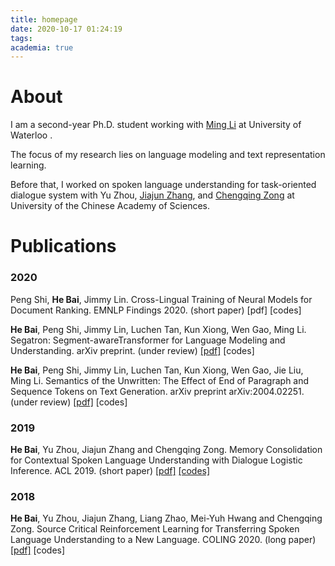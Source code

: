 ```yaml
---
title: homepage
date: 2020-10-17 01:24:19
tags:
academia: true
---
```

# About

I am a second-year Ph.D. student working with [Ming Li](https://scholar.google.ca/citations?user=oGgPXFEAAAAJ&hl=en) at University of Waterloo . 

The focus of my research lies on language modeling and text representation learning. 

Before that, I worked on spoken language understanding for task-oriented dialogue system with Yu Zhou, [Jiajun Zhang](http://www.nlpr.ia.ac.cn/cip/jjzhang.htm), and [Chengqing Zong](http://www.nlpr.ia.ac.cn/cip/english/zong.htm) at University of the Chinese Academy of Sciences.

# Publications

### 2020

Peng Shi, **He Bai**, Jimmy Lin. Cross-Lingual Training of Neural Models for Document Ranking. EMNLP Findings 2020. (short paper) [pdf] [codes]

**He Bai**, Peng Shi, Jimmy Lin, Luchen Tan, Kun Xiong, Wen Gao, Ming Li. Segatron: Segment-awareTransformer for Language Modeling and Understanding. arXiv preprint. (under review) [[pdf]](https://openreview.net/pdf?id=WFfUEP9EGLy) [codes]

**He Bai**, Peng Shi, Jimmy Lin, Luchen Tan, Kun Xiong, Wen Gao, Jie Liu, Ming Li. Semantics of the Unwritten: The Effect of End of Paragraph and Sequence Tokens on Text Generation. arXiv preprint arXiv:2004.02251. (under review) [[pdf]](https://arxiv.org/pdf/2004.02251.pdf) [codes]

### 2019

**He Bai**, Yu Zhou, Jiajun Zhang and Chengqing Zong. Memory Consolidation for Contextual Spoken Language Understanding with Dialogue Logistic Inference. ACL 2019. (short paper) [[pdf]](https://arxiv.org/pdf/1906.01788.pdf) [[codes]](https://github.com/richardbaihe/conslu)

### 2018

**He Bai**, Yu Zhou, Jiajun Zhang, Liang Zhao, Mei-Yuh Hwang and Chengqing Zong. Source Critical Reinforcement Learning for Transferring Spoken Language Understanding to a New Language. COLING 2020. (long paper) [[pdf]](https://arxiv.org/pdf/1808.06167.pdf) [codes] 





